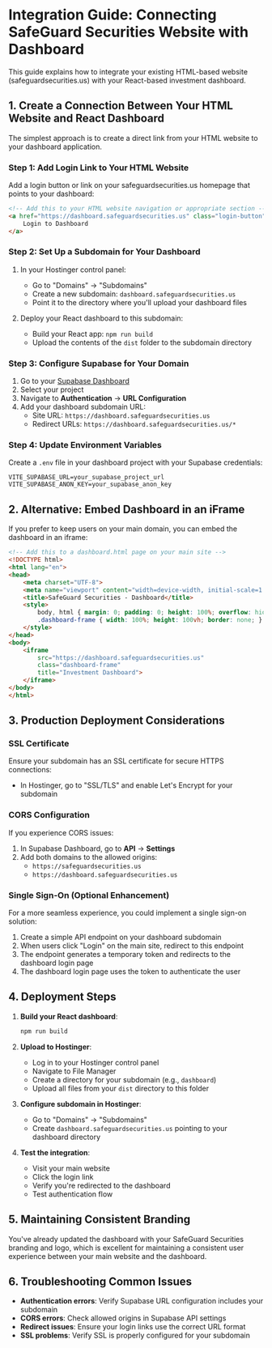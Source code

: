 # Integration Guide: Connecting SafeGuard Securities Website with Dashboard

This guide explains how to integrate your existing HTML-based website (safeguardsecurities.us) with your React-based investment dashboard.

## 1. Create a Connection Between Your HTML Website and React Dashboard

The simplest approach is to create a direct link from your HTML website to your dashboard application.

### Step 1: Add Login Link to Your HTML Website

Add a login button or link on your safeguardsecurities.us homepage that points to your dashboard:

```html
<!-- Add this to your HTML website navigation or appropriate section -->
<a href="https://dashboard.safeguardsecurities.us" class="login-button">
    Login to Dashboard
</a>
```

### Step 2: Set Up a Subdomain for Your Dashboard

1. In your Hostinger control panel:
   - Go to "Domains" → "Subdomains"
   - Create a new subdomain: `dashboard.safeguardsecurities.us`
   - Point it to the directory where you'll upload your dashboard files

2. Deploy your React dashboard to this subdomain:
   - Build your React app: `npm run build`
   - Upload the contents of the `dist` folder to the subdomain directory

### Step 3: Configure Supabase for Your Domain

1. Go to your [Supabase Dashboard](https://app.supabase.com)
2. Select your project
3. Navigate to **Authentication** → **URL Configuration**
4. Add your dashboard subdomain URL:
   - Site URL: `https://dashboard.safeguardsecurities.us`
   - Redirect URLs: `https://dashboard.safeguardsecurities.us/*`

### Step 4: Update Environment Variables

Create a `.env` file in your dashboard project with your Supabase credentials:

```
VITE_SUPABASE_URL=your_supabase_project_url
VITE_SUPABASE_ANON_KEY=your_supabase_anon_key
```

## 2. Alternative: Embed Dashboard in an iFrame

If you prefer to keep users on your main domain, you can embed the dashboard in an iframe:

```html
<!-- Add this to a dashboard.html page on your main site -->
<!DOCTYPE html>
<html lang="en">
<head>
    <meta charset="UTF-8">
    <meta name="viewport" content="width=device-width, initial-scale=1.0">
    <title>SafeGuard Securities - Dashboard</title>
    <style>
        body, html { margin: 0; padding: 0; height: 100%; overflow: hidden; }
        .dashboard-frame { width: 100%; height: 100vh; border: none; }
    </style>
</head>
<body>
    <iframe 
        src="https://dashboard.safeguardsecurities.us" 
        class="dashboard-frame" 
        title="Investment Dashboard">
    </iframe>
</body>
</html>
```

## 3. Production Deployment Considerations

### SSL Certificate

Ensure your subdomain has an SSL certificate for secure HTTPS connections:
- In Hostinger, go to "SSL/TLS" and enable Let's Encrypt for your subdomain

### CORS Configuration

If you experience CORS issues:
1. In Supabase Dashboard, go to **API** → **Settings**
2. Add both domains to the allowed origins:
   - `https://safeguardsecurities.us`
   - `https://dashboard.safeguardsecurities.us`

### Single Sign-On (Optional Enhancement)

For a more seamless experience, you could implement a single sign-on solution:
1. Create a simple API endpoint on your dashboard subdomain
2. When users click "Login" on the main site, redirect to this endpoint
3. The endpoint generates a temporary token and redirects to the dashboard login page
4. The dashboard login page uses the token to authenticate the user

## 4. Deployment Steps

1. **Build your React dashboard**:
   ```bash
   npm run build
   ```

2. **Upload to Hostinger**:
   - Log in to your Hostinger control panel
   - Navigate to File Manager
   - Create a directory for your subdomain (e.g., `dashboard`)
   - Upload all files from your `dist` directory to this folder

3. **Configure subdomain in Hostinger**:
   - Go to "Domains" → "Subdomains"
   - Create `dashboard.safeguardsecurities.us` pointing to your dashboard directory

4. **Test the integration**:
   - Visit your main website
   - Click the login link
   - Verify you're redirected to the dashboard
   - Test authentication flow

## 5. Maintaining Consistent Branding

You've already updated the dashboard with your SafeGuard Securities branding and logo, which is excellent for maintaining a consistent user experience between your main website and the dashboard.

## 6. Troubleshooting Common Issues

- **Authentication errors**: Verify Supabase URL configuration includes your subdomain
- **CORS errors**: Check allowed origins in Supabase API settings
- **Redirect issues**: Ensure your login links use the correct URL format
- **SSL problems**: Verify SSL is properly configured for your subdomain